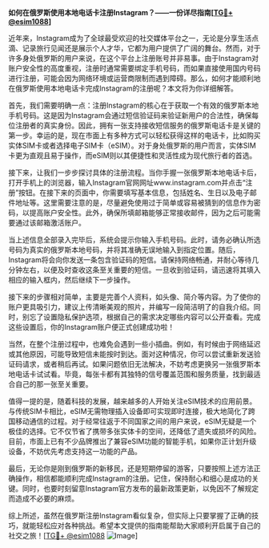 **如何在俄罗斯使用本地电话卡注册Instagram？——一份详尽指南[[TG💪+ @esim1088](https://t.me/s/esim1088)]**

近年来，Instagram成为了全球最受欢迎的社交媒体平台之一，无论是分享生活点滴、记录旅行见闻还是展示个人才华，它都为用户提供了广阔的舞台。然而，对于许多身处俄罗斯的用户来说，在这个平台上注册账号并非易事。由于Instagram对账户安全性的高度重视，注册时通常需要绑定手机号码，而如果直接使用国内号码进行注册，可能会因为网络环境或运营商限制而遇到障碍。那么，如何才能顺利地在俄罗斯使用本地电话卡完成Instagram的注册呢？本文将为你详细解答。

首先，我们需要明确一点：注册Instagram的核心在于获取一个有效的俄罗斯本地手机号码。这是因为Instagram会通过短信验证码来验证新用户的合法性，确保每位注册者的真实身份。因此，拥有一张支持接收短信服务的俄罗斯电话卡是关键的第一步。幸运的是，现在市面上有多种方式可以轻松获得这样的电话卡，比如购买实体SIM卡或者选择电子SIM卡（eSIM）。对于身处俄罗斯的用户而言，实体SIM卡更为直观且易于操作，而eSIM则以其便捷性和灵活性成为现代旅行者的首选。

接下来，让我们一步步探讨具体的注册流程。当你手握一张俄罗斯本地电话卡后，打开手机上的浏览器，输入Instagram官网网址www.instagram.com并点击“注册”按钮。在接下来的页面中，你需要填写基本信息，包括姓名、生日以及电子邮件地址等。这里需要注意的是，尽量避免使用过于简单或容易被猜到的信息作为密码，以提高账户安全性。此外，确保所填邮箱能够正常接收邮件，因为之后可能需要通过该邮箱激活账户。

当上述信息全部录入完毕后，系统会提示你输入手机号码。此时，请务必确认所选号码为真实的俄罗斯本地号码，并将其准确无误地输入到指定位置。随后，Instagram将会向你发送一条包含验证码的短信。请保持网络畅通，并耐心等待几分钟左右，以便及时查收这条至关重要的短信。一旦收到验证码，请迅速将其填入相应的输入框内，然后继续下一步操作。

接下来的步骤相对简单，主要是完善个人资料，如头像、简介等内容。为了使你的账户更具吸引力，建议上传清晰美观的照片，并编写一段简洁明了的自我介绍。同时，别忘了设置隐私保护选项，根据自己的需求决定哪些内容可以公开查看。完成这些设置后，你的Instagram账户便正式创建成功啦！

当然，在整个注册过程中，也难免会遇到一些小插曲。例如，有时候由于网络延迟或其他原因，可能导致短信未能按时到达。面对这种情况，你可以尝试重新发送验证码请求，或者稍后再试。如果问题依旧无法解决，不妨考虑更换另一张俄罗斯本地电话卡试试看。毕竟，每张卡都有其独特的信号覆盖范围和服务质量，找到最适合自己的那一张至关重要。

值得一提的是，随着科技的发展，越来越多的人开始关注eSIM技术的应用前景。与传统SIM卡相比，eSIM无需物理插入设备即可实现即时连接，极大地简化了跨国移动通信的过程。对于经常往返于不同国家之间的用户来说，eSIM无疑是一个极佳的选择。它不仅节省了携带多张实体卡的空间，还降低了遗失或损坏的风险。目前，市面上已有不少品牌推出了兼容eSIM功能的智能手机，如果你正计划升级设备，不妨优先考虑支持这一功能的产品。

最后，无论你是刚到俄罗斯的新移民，还是短期停留的游客，只要按照上述方法正确操作，相信都能顺利完成Instagram的注册。记住，保持耐心和细心是成功的关键。同时，也要时刻留意Instagram官方发布的最新政策更新，以免因不了解规定而造成不必要的麻烦。

综上所述，虽然在俄罗斯注册Instagram看似复杂，但实际上只要掌握了正确的技巧，就能轻松应对各种挑战。希望本文提供的指南能帮助大家顺利开启属于自己的社交之旅！[[TG💪+ @esim1088](https://t.me/s/esim1088) ![Image](https://i.postimg.cc/4NQfJmqS/Snipaste-2025-05-13-00-14-12.png)]